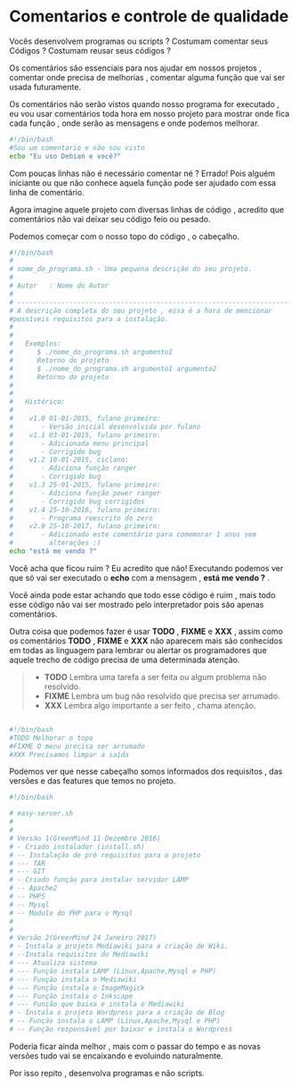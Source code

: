 # Comentarios e controle de qualidade
Vocês desenvolvem programas ou scripts ? Costumam comentar seus Códigos ? Costumam reusar seus códigos ?

Os comentários são essenciais para nos ajudar em nossos projetos , comentar onde precisa de melhorias , comentar alguma função que vai ser usada futuramente.

Os comentários não serão vistos quando nosso programa for executado , eu vou usar comentários toda hora em nosso projeto para mostrar onde fica cada função , onde serão as mensagens e onde podemos melhorar.

```sh
#!/bin/bash
#Sou um comentario e não sou visto
echo "Eu uso Debian e você?"
```

Com poucas linhas não é necessário comentar né ? Errado! Pois alguém iniciante ou que não conhece aquela função pode ser ajudado com essa linha de comentário.

Agora imagine aquele projeto com diversas linhas de código , acredito que comentários não vai deixar seu código feio ou pesado.

Podemos começar com o nosso topo do código , o cabeçalho.

```sh
#!/bin/bash
#
# nome_do_programa.sh - Uma pequena descrição do seu projeto.
#
# Autor   : Nome do Autor
#
# ----------------------------------------------------------------------
# A descrição completa do seu projeto , essa é a hora de mencionar
#possíveis requisitos para a instalação.
#
#
#   Exemplos:
#      $ ./nome_do_programa.sh argumento1
#      Retorno do projeto
#      $ ./nome_do_programa.sh argumento1 argumento2
#      Retorno do projeto
#
#
#   Histórico:
#
#    v1.0 01-01-2015, fulano primeiro:
#       - Versão inicial desenvolvida por fulano
#    v1.1 03-01-2015, fulano primeiro:
#       - Adicionada menu principal
#       - Corrigido bug
#    v1.2 10-01-2015, ciclano:
#       - Adiciona função ranger
#       - Corrigido bug
#    v1.3 25-01-2015, fulano primeiro:
#       - Adiciona função power ranger
#       - Corrigido bug corrigidos
#    v1.4 25-10-2016, fulano primeiro:
#       - Programa reescrito do zero
#    v2.0 25-10-2017, fulano primeiro:
#       - Adicionado este comentário para comemorar 1 anos sem
#         alterações :)
echo "está me vendo ?"
```

Você acha que ficou ruim ? Eu acredito que não! Executando podemos ver que só vai ser executado o **echo** com a mensagem , **está me vendo ?** .

Você ainda pode estar achando que todo esse código é ruim , mais todo esse código não vai ser mostrado pelo interpretador pois são apenas comentários.

Outra coisa que podemos fazer é usar **TODO** , **FIXME** e **XXX** , assim como os comentários **TODO** , **FIXME** e **XXX** não aparecem mais são conhecidos em todas as linguagem para lembrar ou alertar os programadores que aquele trecho de código precisa de uma determinada atenção.

> - **TODO** Lembra uma tarefa a ser feita ou algum problema não resolvido.
> - **FIXME** Lembra um bug não resolvido que precisa ser arrumado.
> - **XXX** Lembra algo importante a ser feito , chama atenção.

```sh

#!/bin/bash
#TODO Melhorar o topo
#FIXME O menu precisa ser arrumado
#XXX Precisamos limpar a saída

```

Podemos ver que nesse cabeçalho somos informados dos requisitos , das versões e das features que temos no projeto.

```sh
#!/bin/bash

# easy-server.sh
#
#
# Versão 1(GreenMind 11 Dezembro 2016)
# - Criado instalador (install.sh)
# -- Instalação de pré requisitos para o projeto
# --- TAR
# --- GIT
# - Criado função para instalar servidor LAMP
# -- Apache2
# -- PHP5
# -- Mysql
# -- Modulo do PHP para o Mysql
#
#
# Versão 2(GreenMind 24 Janeiro 2017)
# - Instala o projeto Mediawiki para a criação de Wiki.
# --Instala requisitos do Mediawiki
# --- Atualiza sistema
# --- Função instala LAMP (Linux,Apache,Mysql e PHP)
# --- Função instala o Mediawiki
# --- Função instala o ImageMagick
# --- Função instala o Inkscape
# --- Função que baixa e instala o Mediawiki
# - Instala o projeto Wordpress para a criação de Blog
# -- Função instala o LAMP (Linux,Apache,Mysql e PHP)
# -- Função responsável por baixar e instala o Wordpress

```

Poderia ficar ainda melhor , mais com o passar do tempo e as novas versões tudo vai se encaixando e evoluindo naturalmente.

Por isso repito , desenvolva programas e não scripts.

